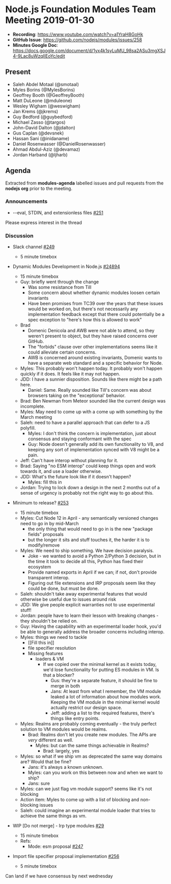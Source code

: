 # Node.js Foundation Modules Team Meeting 2019-01-30

* **Recording**:  https://www.youtube.com/watch?v=a1YraH8GoHk
* **GitHub Issue**: https://github.com/nodejs/modules/issues/258
* **Minutes Google Doc**: https://docs.google.com/document/d/1yx4k1syLuMU_98sa2ASu3mgXSJ4-9Lac8uWzqIlEoYc/edit

## Present

- Saleh Abdel Motaal (@smotaal)
- Myles Borins (@MylesBorins)
- Geoffrey Booth (@GeoffreyBooth)
- Matt DuLeone (@mduleone)
- Wesley Wigham (@weswigham)
- Jan Krems (@jkrems)
- Guy Bedford (@guybedford)
- Michael Zasso (@targos)
- John-David Dalton (@jdalton)
- Gus Caplan (@devsnek)
- Hassan Sani (@inidaname)
- Daniel Rosenwasser (@DanielRosenwasser)
- Ahmad Abdul-Aziz (@devamaz)
- Jordan Harband (@ljharb)

## Agenda

Extracted from **modules-agenda** labelled issues and pull requests from the **nodejs org** prior to the meeting.

### Announcements 

* --eval, STDIN, and extensionless files [#251](https://github.com/nodejs/modules/pull/251)

Please express interest in the thread

### Discussion

* Slack channel [#249](https://github.com/nodejs/modules/pull/249)
  - 5 minute timebox
* Dynamic Modules Development in Node.js [#24894](https://github.com/nodejs/node/issues/24894)
  - 15 minute timebox
  - Guy: briefly went through the change
    - Was some resistance from Till
    - Some concern about whether dynamic modules loosen certain invariants
    - Have been promises from TC39 over the years that these issues would be worked on, but there's not necessarily any implementation feedback except that there could potentially be a spec exception to "here's how this is allowed to work"
  - Brad
    - Domenic Denicola and AWB were not able to attend, so they weren't present to object, but they have raised concerns over GitHub.
    - The "forbids" clause over other implementations seems like it could alleviate certain concerns.
     - AWB is concerned around existing invariants, Domenic wants to have a separate web standard and a specific behavior for Node.
  - Myles: This probably won't happen today. It probably won't happen quickly if it does.
 It feels like it may not happen.
  - JDD: I have a sunnier disposition. Sounds like there might be a path here.
    - Daniel: Same. Really sounded like Till's concern was about browsers taking on the "exceptional' behavior.
  - Brad: Ben Newman from Meteor sounded like the current design was incomplete.
  - Myles: May need to come up with a come up with something by the March meeting
  - Saleh: need to have a parallel approach that can defer to a JS polyfill.
    - Myles: I don't think the concern is implementation, just about consensus and staying conformant with the spec
    - Guy: Node doesn't generally add its own functionality to V8, and keeping any sort of implementation synced with V8 might be a pain.
  - Jeff: Can't have interop without planning for it.
  - Brad: Saying "no ESM interop" could keep things open and work towards it, and use a loader otherwise.
  - JDD: What's the future look like if it doesn't happen?
    - Myles: fill this in
  - Jordan: Trying to lock down a design in the next 2 months out of a sense of urgency is probably not the right way to go about this.
* Minimum to release? [#253](https://github.com/nodejs/modules/issues/253)
  - 15 minute timebox
  - Myles: Cut Node 12 in April - any semantically versioned changes need to go in by mid-March
    - the only thing that would need to go in is the new "package fields" proposals
    - but the longer it sits and stuff touches it, the harder it is to modify/remove
  - Myles: We need to ship something. We have decision paralysis.
    - Joke - we wanted to avoid a Python 2/Python 3 decision, but in the time it took to decide all this, Python has fixed their ecosystem
    - Provide named exports in April if we can; if not, don't provide transparent interop.
    - Figuring out file extensions and IRP proposals seem like they could be done, but must be done.
  - Saleh: shouldn't take away experimental features that would otherwise be useful due to issues around risk
  - JDD: We give people explicit warranties not to use experimental stuff!
  - Jordan: people have to learn their lesson with breaking changes - they shouldn't be relied on.
  - Guy: Having the capability with an experimental loader hook, you'd be able to generally address the broader concerns including interop.
  - Myles: things we need to tackle
      - \[\[Fill this in]]
      - file specifier resolution
    - Missing features
      - loaders & VM
        - If we copied over the minimal kernel as it exists today, we'd lose functionality for putting ES modules in VM. Is that a blocker?
             - Gus: they're a separate feature, it should be fine to merge in both
          - Jans: At least from what I remember, the VM module leaked a lot of information about how modules work. Keeping the VM module in the minimal kernel would actually restrict our design space.
          - Jeff: adding a list to the required features, there's things like entry points.
  - Myles: Realms are probably coming eventually - the truly perfect solution to VM modules would be realms.
    - Brad: Realms don't let you create new modules. The APIs are *very* different as well.
      - Myles: but can the same things achievable in Realms?
        - Brad: largely, yes
  - Myles: so what if we ship vm as deprecated the same way domains are? Would that be fine?
    - Jans: it's always a known unknown.
    - Myles: can you work on this between now and when we want to ship?
    - Jans: sure
  - Myles: can we just flag vm module support? seems like it's not blocking
  - Action item: Myles to come up with a list of blocking and non-blocking issues
  - Saleh: could imagine an experimental module loader that tries to achieve the same things as vm.
   
* WIP \[Do not merge\] - Irp type modules [#29](https://github.com/nodejs/ecmascript-modules/pull/28)
  - 15 minute timebox
  - Refs:
    - Mode: esm proposal [#247](https://github.com/nodejs/modules/issues/247)



* Import file specifier proposal implementation [#256](https://github.com/nodejs/modules/issues/256)
  - 5 minute timebox

Can land if we have consensus by next wednesday
